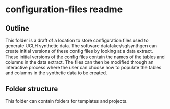 # configuration-files readme

## Outline
This folder is a draft of a location to store configuration files used to generate UCLH synthetic data. The software datafaker/sqlsynthgen can create initial versions of these config files by looking at a data extract. These initial versions of the config files contain the names of the tables and columns in the data extract. The files can then be modified through an interactive process where the user can choose how to populate the tables and columns in the synthetic data to be created.

## Folder structure
This folder can contain folders for templates and projects.